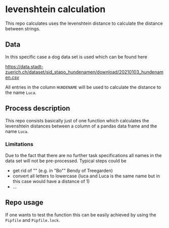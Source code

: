 # levenshtein calculation

This repo calculates uses the levenshtein distance to calculate the distance between
strings. 

## Data

In this specific case a dog data set is used which can be found here

https://data.stadt-zuerich.ch/dataset/sid_stapo_hundenamen/download/20210103_hundenamen.csv

All entries in the column `HUNDENAME` will be used to calculate the distance to the name `Luca`. 


## Process description

This repo consists basically just of one function which calculates the levenshtein distances between a 
column of a pandas data frame and the name `Luca`. 

### Limitations

Due to the fact that there are no further task specifications all names in the data set will not be pre-processed. 
Typical steps could be 

* get rid of "" (e.g. in "Bo"" Bendy of Treegarden)
* convert all letters to lowercase (luca and Luca is the same name but in this case would have a distance of 1)
* ...


## Repo usage

If one wants to test the function this can be easily achieved by using the `Pipfile` and `Pipfile.lock`.
